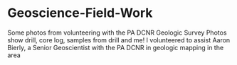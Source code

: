 # Geoscience-Field-Work
Some photos from volunteering with the PA DCNR Geologic Survey
 Photos show drill, core log, samples from drill and me!
 I volunteered to assist Aaron Bierly, a Senior Geoscientist with the PA DCNR in geologic mapping in the area
